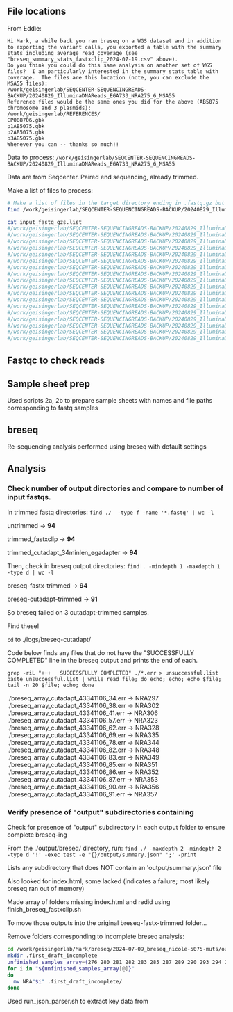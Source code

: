 ## File locations

From Eddie:

```text
Hi Mark, a while back you ran breseq on a WGS dataset and in addition to exporting the variant calls, you exported a table with the summary stats including average read coverage (see "breseq_summary_stats_fastxclip_2024-07-19.csv" above).
Do you think you could do this same analysis on another set of WGS files?  I am particularly interested in the summary stats table with coverage.  The files are this location (note, you can exclude the MSA55 files):
/work/geisingerlab/SEQCENTER-SEQUENCINGREADS-BACKUP/20240829_IlluminaDNAReads_EGA733_NRA275_6_MSA55
Reference files would be the same ones you did for the above (AB5075 chromosome and 3 plasmids):
/work/geisingerlab/REFERENCES/
CP008706.gbk
p1AB5075.gbk
p2AB5075.gbk
p3AB5075.gbk
Whenever you can -- thanks so much!!

```

Data to process: `/work/geisingerlab/SEQCENTER-SEQUENCINGREADS-BACKUP/20240829_IlluminaDNAReads_EGA733_NRA275_6_MSA55`

Data are from Seqcenter.  Paired end sequencing, already trimmed.

Make a list of files to process:

```bash
# Make a list of files in the target directory ending in .fastq.gz but not containing "MSA55"
find /work/geisingerlab/SEQCENTER-SEQUENCINGREADS-BACKUP/20240829_IlluminaDNAReads_EGA733_NRA275_6_MSA55 ! -name '*MSA55*' -name *.fastq.gz > input_fastq_gzs.list 

cat input_fastq_gzs.list 
#/work/geisingerlab/SEQCENTER-SEQUENCINGREADS-BACKUP/20240829_IlluminaDNAReads_EGA733_NRA275_6_MSA55/EGA733_1_S209_R1_001.fastq.gz
#/work/geisingerlab/SEQCENTER-SEQUENCINGREADS-BACKUP/20240829_IlluminaDNAReads_EGA733_NRA275_6_MSA55/EGA733_1_S209_R2_001.fastq.gz
#/work/geisingerlab/SEQCENTER-SEQUENCINGREADS-BACKUP/20240829_IlluminaDNAReads_EGA733_NRA275_6_MSA55/EGA733_2_S210_R1_001.fastq.gz
#/work/geisingerlab/SEQCENTER-SEQUENCINGREADS-BACKUP/20240829_IlluminaDNAReads_EGA733_NRA275_6_MSA55/EGA733_2_S210_R2_001.fastq.gz
#/work/geisingerlab/SEQCENTER-SEQUENCINGREADS-BACKUP/20240829_IlluminaDNAReads_EGA733_NRA275_6_MSA55/EGA733_3_S211_R1_001.fastq.gz
#/work/geisingerlab/SEQCENTER-SEQUENCINGREADS-BACKUP/20240829_IlluminaDNAReads_EGA733_NRA275_6_MSA55/EGA733_3_S211_R2_001.fastq.gz
#/work/geisingerlab/SEQCENTER-SEQUENCINGREADS-BACKUP/20240829_IlluminaDNAReads_EGA733_NRA275_6_MSA55/NRA275_6_S204_R1_001.fastq.gz
#/work/geisingerlab/SEQCENTER-SEQUENCINGREADS-BACKUP/20240829_IlluminaDNAReads_EGA733_NRA275_6_MSA55/NRA275_6_S204_R2_001.fastq.gz
#/work/geisingerlab/SEQCENTER-SEQUENCINGREADS-BACKUP/20240829_IlluminaDNAReads_EGA733_NRA275_6_MSA55/NRA275_7_S205_R1_001.fastq.gz
#/work/geisingerlab/SEQCENTER-SEQUENCINGREADS-BACKUP/20240829_IlluminaDNAReads_EGA733_NRA275_6_MSA55/NRA275_7_S205_R2_001.fastq.gz
#/work/geisingerlab/SEQCENTER-SEQUENCINGREADS-BACKUP/20240829_IlluminaDNAReads_EGA733_NRA275_6_MSA55/NRA275__S203_R1_001.fastq.gz
#/work/geisingerlab/SEQCENTER-SEQUENCINGREADS-BACKUP/20240829_IlluminaDNAReads_EGA733_NRA275_6_MSA55/NRA275__S203_R2_001.fastq.gz
#/work/geisingerlab/SEQCENTER-SEQUENCINGREADS-BACKUP/20240829_IlluminaDNAReads_EGA733_NRA275_6_MSA55/NRA276_5_S206_R1_001.fastq.gz
#/work/geisingerlab/SEQCENTER-SEQUENCINGREADS-BACKUP/20240829_IlluminaDNAReads_EGA733_NRA275_6_MSA55/NRA276_5_S206_R2_001.fastq.gz
#/work/geisingerlab/SEQCENTER-SEQUENCINGREADS-BACKUP/20240829_IlluminaDNAReads_EGA733_NRA275_6_MSA55/NRA276_6_S207_R1_001.fastq.gz
#/work/geisingerlab/SEQCENTER-SEQUENCINGREADS-BACKUP/20240829_IlluminaDNAReads_EGA733_NRA275_6_MSA55/NRA276_6_S207_R2_001.fastq.gz
#/work/geisingerlab/SEQCENTER-SEQUENCINGREADS-BACKUP/20240829_IlluminaDNAReads_EGA733_NRA275_6_MSA55/NRA276_7_S208_R1_001.fastq.gz
#/work/geisingerlab/SEQCENTER-SEQUENCINGREADS-BACKUP/20240829_IlluminaDNAReads_EGA733_NRA275_6_MSA55/NRA276_7_S208_R2_001.fastq.gz

```

## Fastqc to check reads


## Sample sheet prep

Used scripts 2a, 2b to prepare sample sheets with names and file paths corresponding to fastq samples

## breseq

Re-sequencing analysis performed using breseq with default settings 

## Analysis


### Check number of output directories and compare to number of input fastqs.

In trimmed fastq directories: `find ./  -type f -name '*.fastq' | wc -l`

untrimmed -> **94**

trimmed_fastxclip -> **94**

trimmed_cutadapt_34minlen_egadapter -> **94**

Then, check in breseq output directories: `find . -mindepth 1 -maxdepth 1 -type d | wc -l`

breseq-fastx-trimmed -> **94**

breseq-cutadapt-trimmed -> **91**

So breseq failed on 3 cutadapt-trimmed samples.

Find these!

`cd` to ./logs/breseq-cutadapt/

Code below finds any files that do not have the "SUCCESSFULLY COMPLETED" line in the breseq output and prints the end of each.

`
grep -riL "+++   SUCCESSFULLY COMPLETED" ./*.err > unsuccessful.list
paste unsuccessful.list | while read file; do echo; echo; echo $file; tail -n 20 $file; echo; done
`

./breseq_array_cutadapt_43341106_34.err -> NRA297
./breseq_array_cutadapt_43341106_38.err -> NRA302
./breseq_array_cutadapt_43341106_41.err -> NRA306
./breseq_array_cutadapt_43341106_57.err -> NRA323
./breseq_array_cutadapt_43341106_62.err -> NRA328
./breseq_array_cutadapt_43341106_69.err -> NRA335
./breseq_array_cutadapt_43341106_78.err -> NRA344
./breseq_array_cutadapt_43341106_82.err -> NRA348
./breseq_array_cutadapt_43341106_83.err -> NRA349
./breseq_array_cutadapt_43341106_85.err -> NRA351
./breseq_array_cutadapt_43341106_86.err -> NRA352
./breseq_array_cutadapt_43341106_87.err -> NRA353
./breseq_array_cutadapt_43341106_90.err -> NRA356
./breseq_array_cutadapt_43341106_91.err -> NRA357


### Verify presence of "output" subdirectories containing 

Check for presence of "output" subdirectory in each output folder to ensure complete breseq-ing

From the ./output/breseq/ directory, run:
`find ./ -maxdepth 2 -mindepth 2 -type d '!' -exec test -e "{}/output/summary.json" ';' -print`

Lists any subdirectory that does NOT contain an 'output/summary.json' file

Also looked for index.html; some lacked (indicates a failure; most likely breseq ran out of memory)

Made array of folders missing index.html and redid using finish_breseq_fastxclip.sh

To move those outputs into the original breseq-fastx-trimmed folder...

Remove folders corresponding to incomplete breseq analysis:
```bash
cd /work/geisingerlab/Mark/breseq/2024-07-09_breseq_nicole-5075-muts/output/breseq/breseq-fastx-trimmed
mkdir .first_draft_incomplete
unfinished_samples_array=(276 280 281 282 283 285 287 289 290 293 294 298 304 306 308 309 310 311 313 314 319 331 342 345 351)
for i in "${unfinished_samples_array[@]}"
do
  mv NRA"$i" .first_draft_incomplete/
done
```


Used run_json_parser.sh to extract key data from 
